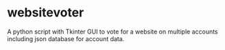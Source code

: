 # websitevoter
A python script with Tkinter GUI to vote for a website on multiple accounts including json database for account data.
